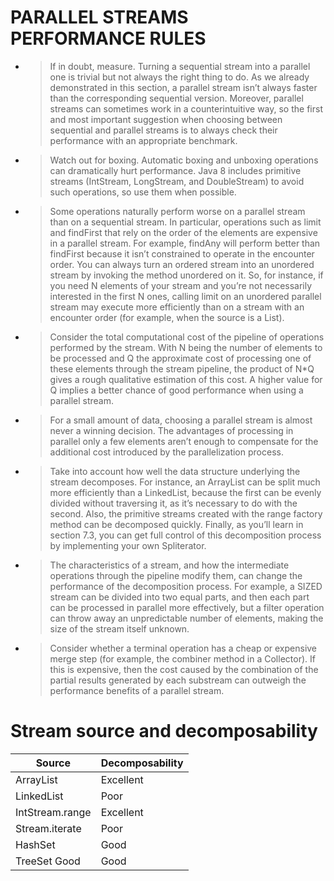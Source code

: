 # PARALLEL STREAMS PERFORMANCE RULES

- > If in doubt, measure. Turning a sequential stream into a parallel one is trivial but not always the right
    thing to do. As we already demonstrated in this section, a parallel stream isn’t always faster than the
    corresponding sequential version. Moreover, parallel streams can sometimes work in a
    counterintuitive way, so the first and most important suggestion when choosing between sequential
    and parallel streams is to always check their performance with an appropriate benchmark.
- > Watch out for boxing. Automatic boxing and unboxing operations can dramatically hurt performance.
    Java 8 includes primitive streams (IntStream, LongStream, and DoubleStream) to avoid such
    operations, so use them when possible.
- > Some operations naturally perform worse on a parallel stream than on a sequential stream. In
    particular, operations such as limit and findFirst that rely on the order of the elements are expensive
    in a parallel stream. For example, findAny will perform better than findFirst because it isn’t
    constrained to operate in the encounter order. You can always turn an ordered stream into an
    unordered stream by invoking the method unordered on it. So, for instance, if you need N elements
    of your stream and you’re not necessarily interested in the first N ones, calling limit on an unordered
    parallel stream may execute more efficiently than on a stream with an encounter order (for example,
    when the source is a List).
- > Consider the total computational cost of the pipeline of operations performed by the stream. With N
    being the number of elements to be processed and Q the approximate cost of processing one of these
    elements through the stream pipeline, the product of N*Q gives a rough qualitative estimation of this
    cost. A higher value for Q implies a better chance of good performance when using a parallel stream.
- > For a small amount of data, choosing a parallel stream is almost never a winning decision. The
    advantages of processing in parallel only a few elements aren’t enough to compensate for the
    additional cost introduced by the parallelization process.
- > Take into account how well the data structure underlying the stream decomposes. For instance, an
    ArrayList can be split much more efficiently than a LinkedList, because the first can be evenly
    divided without traversing it, as it’s necessary to do with the second. Also, the primitive streams
    created with the range factory method can be decomposed quickly. Finally, as you’ll learn in section
    7.3, you can get full control of this decomposition process by implementing your own Spliterator.
- > The characteristics of a stream, and how the intermediate operations through the pipeline modify
    them, can change the performance of the decomposition process. For example, a SIZED stream can
    be divided into two equal parts, and then each part can be processed in parallel more effectively, but a
    filter operation can throw away an unpredictable number of elements, making the size of the stream
    itself unknown.
- > Consider whether a terminal operation has a cheap or expensive merge step (for example, the
    combiner method in a Collector). If this is expensive, then the cost caused by the combination of the
    partial results generated by each substream can outweigh the performance benefits of a parallel
    stream.

# Stream source and decomposability

    
 |Source            | Decomposability|
 |------------------|----------------|   
 |ArrayList         | Excellent |
 |LinkedList        | Poor |
 |IntStream.range   | Excellent |
 |Stream.iterate    | Poor |
 |HashSet           | Good |
 |TreeSet Good      | Good  |